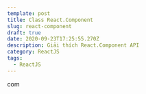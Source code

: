 ```yaml
---
template: post
title: Class React.Component
slug: react-component
draft: true
date: 2020-09-23T17:25:55.270Z
description: Giải thích React.Component API
category: ReactJS
tags:
  - ReactJS
---
```

com